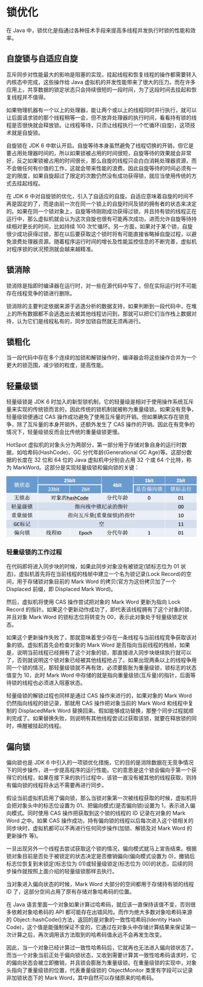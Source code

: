 # 锁优化

在 Java 中，锁优化是指通过各种技术手段来提高多线程并发执行时锁的性能和效率。

## 自旋锁与自适应自旋

互斥同步对性能最大的影响是阻塞的实现，挂起线程和恢复线程的操作都需要转入内核态中完成，这些操作给 Java 虚拟机的并发性能带来了很大的压力。而在许多应用上，共享数据的锁定状态只会持续很短的一段时间，为了这段时间去挂起和恢复线程并不值得。

如果物理机器有一个以上的处理器，能让两个或以上的线程同时并行执行，就可以让后面请求锁的那个线程稍等一会，但不放弃处理器的执行时间，看看持有锁的线程是否很快就会释放锁。让线程等待，只须让线程执行一个忙循环(自旋)，这项技术就是自旋锁。

自旋锁在 JDK 6 中默认开启。自旋等待本身虽然避免了线程切换的开销，但它是要占用处理器时间的，所以如果锁被占用的时间很短，自旋等待的效果就会非常好，反之如果锁被占用的时间很长，那么自旋的线程只会白白消耗处理器资源，而不会做任何有价值的工作，这就会带来性能的浪费。因此自旋等待的时间必须有一定的限度，如果自旋超过了限定的次数仍然没有成功获得锁，就应当使用传统的方式去挂起线程。

在 JDK 6 中对自旋锁的优化，引入了自适应的自旋。自适应意味着自旋的时间不再是固定的了，而是由前一次在同一个锁上的自旋时间及锁的拥有者的状态来决定的。如果在同一个锁对象上，自旋等待刚刚成功获得过锁，并且持有锁的线程正在运行中，那么虚拟机就会认为这次自旋也很有可能再次成功，进而允许自旋等待持续相对更长的时间，比如持续 100 次忙循环。另一方面，如果对于某个锁，自旋很少成功获得过锁，那在以后要获取这个锁时将有可能直接省略掉自旋过程，以避免浪费处理器资源。随着程序运行时间的增长及性能监控信息的不断完善，虚拟机对程序锁的状况预测就会越来越精准。

## 锁消除

锁消除是指即时编译器在运行时，对一些在源代码中写了，但在实际运行时不可能存在线程竞争的锁进行删除。

锁消除的主要判定依据来源于逃逸分析的数据支持，如果判断到一段代码中，在堆上的所有数据都不会逃逸出去被其他线程访问到，那就可以把它们当作栈上数据对待，认为它们是线程私有的，同步加锁自然就无须再进行。

## 锁粗化

当一段代码中存在多个连续的加锁和解锁操作时，编译器会将这些操作合并为一个更大的锁范围，减少锁的粒度，提高性能。

## 轻量级锁

轻量级锁是 JDK 6 时加入的新型锁机制，它的轻量级是相对于使用操作系统互斥量来实现的传统锁而言的，因此传统的锁机制就被称为重量级锁。如果没有竞争，轻量级锁便通过 CAS 操作成功避免了使用互斥量的开销。但如果确实存在锁竞争，除了互斥量的本身开销外，还额外发生了 CAS 操作的开销。因此在有竞争的情况下，轻量级锁反而会比传统的重量级锁更慢。

HotSpot 虚拟机的对象头分为两部分，第一部分用于存储对象自身的运行时数据，如哈希码(HashCode)、GC 分代年龄(Generational GC Age)等。这部分数据的长度在 32 位和 64 位的 Java 虚拟机中分别会占用 32 个或 64 个比特，称为 MarkWord。这部分是实现轻量级锁和偏向锁的关键：

![](../img/mark_word_32.jpg)

### 轻量级锁的工作过程

在代码即将进入同步块的时候，如果此同步对象没有被锁定(锁标志位为 01 状态)，虚拟机首先将在当前线程的栈帧中建立一个名为锁记录(Lock Record)的空间，用于存储锁对象目前的 Mark Word 的拷贝(官方为这份拷贝加了一个 Displaced 前缀，即 Displaced Mark Word)。

然后，虚拟机将使用 CAS 操作尝试把对象的 Mark Word 更新为指向 Lock Record 的指针。如果这个更新动作成功了，即代表该线程拥有了这个对象的锁，并且对象 Mark Word 的锁标志位将转变为 00，表示此对象处于轻量级锁定状态。

如果这个更新操作失败了，那就意味着至少存在一条线程与当前线程竞争获取该对象的锁。虚拟机首先会检查对象的 Mark Word 是否指向当前线程的栈帧，如果是，说明当前线程已经拥有了这个对象的锁，那直接进入同步块继续执行就可以了，否则就说明这个锁对象已经被其他线程抢占了。如果出现两条以上的线程争用同一个锁的情况，那轻量级锁就不再有效，必须要膨胀为重量级锁，锁标志的状态值变为 10，此时 Mark Word 中存储的就是指向重量级锁(互斥量)的指针，后面等待锁的线程也必须进入阻塞状态。

轻量级锁的解锁过程也同样是通过 CAS 操作来进行的，如果对象的 Mark Word 仍然指向线程的锁记录，那就用 CAS 操作把对象当前的 Mark Word 和线程中复制的 DisplacedMark Word 替换回来。假如能够成功替换，那整个同步过程就顺利完成了。如果替换失败，则说明有其他线程尝试过获取该锁，就要在释放锁的同时，唤醒被挂起的线程。

## 偏向锁

偏向锁也是 JDK 6 中引入的一项锁优化措施，它的目的是消除数据在无竞争情况下的同步操作，进一步提高程序的运行性能。它的意思是这个锁会偏向于第一个获得它的线程，如果在接下来的执行过程中，该锁一直没有被其他的线程获取，则持有偏向锁的线程将永远不需要再进行同步。

假设当前虚拟机启用了偏向锁，那么当锁对象第一次被线程获取的时候，虚拟机将会把对象头中的标志位设置为 01、把偏向模式(是否偏向锁)设置为 1，表示进入偏向模式。同时使用 CAS 操作把获取到这个锁的线程的 ID 记录在对象的 Mark Word 之中。如果 CAS 操作成功，持有偏向锁的线程以后每次进入这个锁相关的同步块时，虚拟机都可以不再进行任何同步操作(加锁、解锁及对 Mark Word 的更新操作
等)。

一旦出现另外一个线程去尝试获取这个锁的情况，偏向模式就马上宣告结束。根据锁对象目前是否处于被锁定的状态决定是否撤销偏向(偏向模式设置为 0)，撤销后标志位恢复到未锁定(标志位为 01)或轻量级锁定(标志位为 00)的状态，后续的同步操作就按照上面介绍的轻量级锁那样去执行。

当对象进入偏向状态的时候，Mark Word 大部分的空间都用于存储持有锁的线程 ID 了，这部分空间占用了原有存储对象哈希码的位置。

在 Java 语言里面一个对象如果计算过哈希码，就应该一直保持该值不变，否则很多依赖对象哈希码的 API 都可能存在出错风险。而作为绝大多数对象哈希码来源的 Object::hashCode()方法，返回的是对象的一致性哈希码(Identity Hash Code)，这个值是能强制保证不变的，它通过在对象头中存储计算结果来保证第一次计算之后，再次调用该方法取到的哈希码值永远不会再发生改变。

因此，当一个对象已经计算过一致性哈希码后，它就再也无法进入偏向锁状态了。而当一个对象当前正处于偏向锁状态，又收到需要计算其一致性哈希码请求时，它的偏向状态会被立即撤销，并且锁会膨胀为重量级锁。在重量级锁的实现中，对象头指向了重量级锁的位置，代表重量级锁的 ObjectMonitor 类里有字段可以记录非加锁状态下的 Mark Word，其中自然可以存储原来的哈希码。
